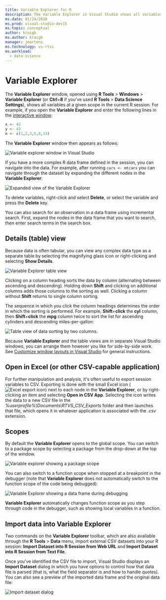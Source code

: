 ```yaml
---
title: Variable Explorer for R
description: The Variable Explorer in Visual Studio shows all variables at a given scope in the current R session.
ms.date: 01/24/2018
ms.prod: visual-studio-dev15
ms.topic: conceptual
author: kraigb
ms.author: kraigb
manager: jmartens
ms.technology: vs-rtvs
ms.workload:
  - data-science
---
```


# Variable Explorer

The **Variable Explorer** window, opened using **R Tools** > **Windows** > **Variable Explorer** (or **Ctrl**+**8** if you've used **R Tools** > **Data Science Settings**), shows all variables at a given scope in the current R session. For example, if you open the **Variable Explorer** and enter the following lines in the [interactive window](interactive-repl-for-r-in-visual-studio.md):

```R
x <- 42
y <- 43
n <- c(1,2,3,5,8,13)
```

The **Variable Explorer** window then appears as follows:

![Variable explorer window in Visual Studio](media/variable-explorer-window.png)

If you have a more complex R data frame defined in the session, you can navigate into the data. For example, after running `cars <- mtcars` you can navigate through the dataset by expanding the different nodes in the **Variable Explorer**:

![Expanded view of the Variable Explorer](media/variable-explorer-expanded-results.png)

To delete variables, right-click and select **Delete**, or select the variable and press the **Delete** key.

You can also search for an observation in a data frame using incremental search. First, expand the nodes in the data frame that you want to search, then enter search terms in the search box.

## Details (table) view

Because data is often tabular, you can view any complex data type as a separate table by selecting the magnifying glass icon or right-clicking and selecting **Show Details**.

![Variable Explorer table view](media/variable-explorer-table-view.png)

Clicking on a column heading sorts the data by column (alternating between ascending and descending). Holding down **Shift** and clicking on additional columns adds those columns to the sorting as well. Clicking a column without **Shift** returns to single column sorting.

The sequence in which you click the column headings determines the order in which the sorting is performed. For example, **Shift**+**click** the **cyl** column, then **Shift**+**click** the **mpg** column twice to sort the list for ascending cylinders and descending miles-per-gallon:

![Table view of data sorting by two columns.](media/variable-explorer-table-view-sorting.png)

Because **Variable Explorer** and the table views are in separate Visual Studio windows, you can arrange them however you like for side-by-side work. See [Customize window layouts in Visual Studio](../ide/customizing-window-layouts-in-visual-studio.md) for general instructions.

## Open in Excel (or other CSV-capable application)

For further manipulation and analysis, it's often useful to export session variables to CSV. Exporting is done with the small Excel icon (![Excel export icon](media/variable-explorer-excel-icon.png)) next to each node in the **Variable Explorer**, or by right-clicking an item and selecting **Open in CSV App**. Selecting the icon writes the data to a new CSV file in the *%userprofile%\Documents\RTVS_CSV_Exports* folder and then launches that file, which opens it in whatever application is associated with the *.csv* extension.

## Scopes

By default the **Variable Explorer** opens to the global scope. You can switch to a package scope by selecting a package from the drop-down at the top of the window.

![Variable explorer showing a package scope](media/variable-explorer-package-scopes.png)

You can also switch to a function scope when stopped at a breakpoint in the debugger (note that **Variable Explorer** does not automatically switch to the function scope of the code being debugged):

![Variable Explorer showing a data frame during debugging](media/variable-explorer-as-locals-window.png)

**Variable Explorer** automatically changes function scope as you step through code in the debugger, such as showing local variables in a function.

## Import data into Variable Explorer

Two commands on the **Variable Explorer** toolbar, which are also available through the **R Tools** > **Data** menu, import external CSV datasets into your R session:  **Import Dataset into R Session from Web URL** and **Import Dataset into R Session from Text File**.

Once you've identified the CSV file to import, Visual Studio displays an **Import Dataset** dialog in which you have options to control how that data file is parsed (that is, what the field separator is and how to handle quotes). You can also see a preview of the imported data frame and the original data file:

![Import dataset dialog](media/variable-explorer-import-dataset-dialog.png)
